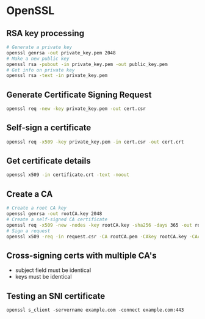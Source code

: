 # OpenSSL

## RSA key processing

```bash
# Generate a private key
openssl genrsa -out private_key.pem 2048
# Make a new public key
openssl rsa -pubout -in private_key.pem -out public_key.pem
# Get info on private key
openssl rsa -text -in private_key.pem
```

## Generate Certificate Signing Request

```bash
openssl req -new -key private_key.pem -out cert.csr
```

## Self-sign a certificate

```bash
openssl req -x509 -key private_key.pem -in cert.csr -out cert.crt
```

## Get certificate details

```bash
openssl x509 -in certificate.crt -text -noout
```

## Create a CA

```bash
# Create a root CA key
openssl genrsa -out rootCA.key 2048
# Create a self-signed CA certificate
openssl req -x509 -new -nodes -key rootCA.key -sha256 -days 365 -out rootCA.pem
# Sign a request
openssl x509 -req -in request.csr -CA rootCA.pem -CAkey rootCA.key -CAcreateserial -out requested.crt -days 500 -sha256
```

## Cross-signing certs with multiple CA's

* subject field must be identical
* keys must be identical




## Testing an SNI certificate
	openssl s_client -servername example.com -connect example.com:443

